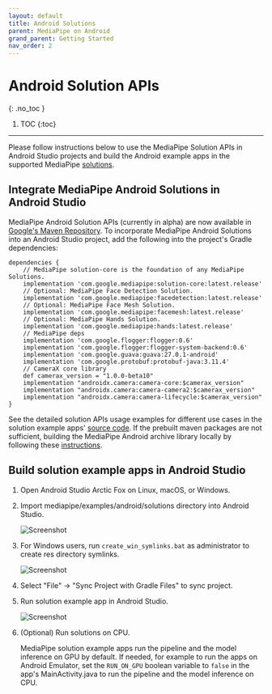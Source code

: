 ```yaml
---
layout: default
title: Android Solutions
parent: MediaPipe on Android
grand_parent: Getting Started
nav_order: 2
---
```


# Android Solution APIs
{: .no_toc }

1. TOC
{:toc}
---

Please follow instructions below to use the MediaPipe Solution APIs in Android
Studio projects and build the Android example apps in the supported MediaPipe
[solutions](../solutions/solutions.md).

## Integrate MediaPipe Android Solutions in Android Studio

MediaPipe Android Solution APIs (currently in alpha) are now available in
[Google's Maven Repository](https://maven.google.com/web/index.html?#com.google.mediapipe).
To incorporate MediaPipe Android Solutions into an Android Studio project, add
the following into the project's Gradle dependencies:

```
dependencies {
    // MediaPipe solution-core is the foundation of any MediaPipe Solutions.
    implementation 'com.google.mediapipe:solution-core:latest.release'
    // Optional: MediaPipe Face Detection Solution.
    implementation 'com.google.mediapipe:facedetection:latest.release'
    // Optional: MediaPipe Face Mesh Solution.
    implementation 'com.google.mediapipe:facemesh:latest.release'
    // Optional: MediaPipe Hands Solution.
    implementation 'com.google.mediapipe:hands:latest.release'
    // MediaPipe deps
    implementation 'com.google.flogger:flogger:0.6'
    implementation 'com.google.flogger:flogger-system-backend:0.6'
    implementation 'com.google.guava:guava:27.0.1-android'
    implementation 'com.google.protobuf:protobuf-java:3.11.4'
    // CameraX core library
    def camerax_version = "1.0.0-beta10"
    implementation "androidx.camera:camera-core:$camerax_version"
    implementation "androidx.camera:camera-camera2:$camerax_version"
    implementation "androidx.camera:camera-lifecycle:$camerax_version"
}
```

See the detailed solution APIs usage examples for different use cases in the
solution example apps'
[source code](https://github.com/google/mediapipe/tree/master/mediapipe/examples/android/solutions).
If the prebuilt maven packages are not sufficient, building the MediaPipe
Android archive library locally by following these
[instructions](./android_archive_library.md).

## Build solution example apps in Android Studio

1.  Open Android Studio Arctic Fox on Linux, macOS, or Windows.

2.  Import mediapipe/examples/android/solutions directory into Android Studio.

    ![Screenshot](../images/import_mp_android_studio_project.png)

3.  For Windows users, run `create_win_symlinks.bat` as administrator to create
    res directory symlinks.

    ![Screenshot](../images/run_create_win_symlinks.png)

4.  Select "File" -> "Sync Project with Gradle Files" to sync project.

5.  Run solution example app in Android Studio.

    ![Screenshot](../images/run_android_solution_app.png)

6.  (Optional) Run solutions on CPU.

    MediaPipe solution example apps run the pipeline and the model inference on
    GPU by default. If needed, for example to run the apps on Android Emulator,
    set the `RUN_ON_GPU` boolean variable to `false` in the app's
    MainActivity.java to run the pipeline and the model inference on CPU.

